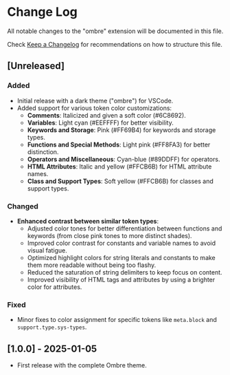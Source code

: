 # Change Log

All notable changes to the "ombre" extension will be documented in this file.

Check [Keep a Changelog](http://keepachangelog.com/) for recommendations on how to structure this file.

## [Unreleased]

### Added

- Initial release with a dark theme ("ombre") for VSCode.
- Added support for various token color customizations:
  - **Comments**: Italicized and given a soft color (#6C8692).
  - **Variables**: Light cyan (#EEFFFF) for better visibility.
  - **Keywords and Storage**: Pink (#FF69B4) for keywords and storage types.
  - **Functions and Special Methods**: Light pink (#FF8FA3) for better distinction.
  - **Operators and Miscellaneous**: Cyan-blue (#89DDFF) for operators.
  - **HTML Attributes**: Italic and yellow (#FFCB6B) for HTML attribute names.
  - **Class and Support Types**: Soft yellow (#FFCB6B) for classes and support types.

### Changed

- **Enhanced contrast between similar token types**:
  - Adjusted color tones for better differentiation between functions and keywords (from close pink tones to more distinct shades).
  - Improved color contrast for constants and variable names to avoid visual fatigue.
  - Optimized highlight colors for string literals and constants to make them more readable without being too flashy.
  - Reduced the saturation of string delimiters to keep focus on content.
  - Improved visibility of HTML tags and attributes by using a brighter color for attributes.

### Fixed

- Minor fixes to color assignment for specific tokens like `meta.block` and `support.type.sys-types`.

## [1.0.0] - 2025-01-05

- First release with the complete Ombre theme.
